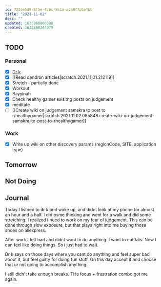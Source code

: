 ```yaml
---
id: 722ae5d9-8f5e-4c6c-8c1a-a2a0f7bbefbb
title: "2021-11-02"
desc: ""
updated: 1635960800588
created: 1635860244079
---
```


## TODO

### Personal

- [x] [Dr k](https://www.twitch.tv/videos/1193129651)
- [x] [[Read dendron articles|scratch.2021.11.01.212119]]
- [x] Stretch - partially done
- [x] Workout
- [x] Bayyinah
- [x] Check healthy gamer exisitng posts on judgement
- [x] meditate
- [ ] [[Create wiki on judgement samskra to post to r/healthygamer|scratch.2021.11.02.085848.create-wiki-on-judgement-samskra-to-post-to-rhealthygamer]]

### Work

- [x] Write up wiki on other discovery params (regionCode, SITE, application type)

## Tomorrow

## Not Doing

## Journal

Today I listned to dr k and woke up, and didnt look at my phone for almost an hour and a half. I did osme thinking and went for a walk and did some stretching. I realized I need to work on my fear of judgement. This can be done through slow exposure, but that plays right into me buying those shoes on aliexpress.

After work I felt bad and didnt want to do anything. I want to eat fats. Now I can feel like doing things. So i just had to wait.

Dr k says on those days where you cant do anything and feel super bad about it, but feel guilty for doing fun stuff. On this day accept it and choose that ur not going to accomplish anything.

I still didn't take enough breaks. THe focus + frustration combo got me again.
